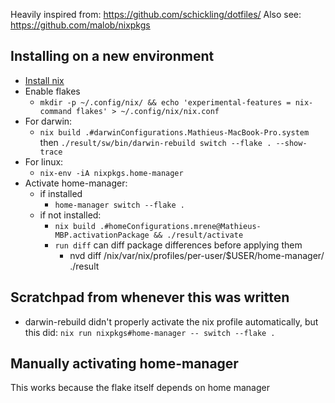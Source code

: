 

Heavily inspired from: https://github.com/schickling/dotfiles/
Also see: https://github.com/malob/nixpkgs


## Installing on a new environment
- [Install nix](https://nixos.org/download.html)
- Enable flakes
    - `mkdir -p ~/.config/nix/ && echo 'experimental-features = nix-command flakes' > ~/.config/nix/nix.conf`
- For darwin:
    - `nix build .#darwinConfigurations.Mathieus-MacBook-Pro.system` then `./result/sw/bin/darwin-rebuild switch --flake . --show-trace`
- For linux:
    - `nix-env -iA nixpkgs.home-manager`
- Activate home-manager:
    - if installed
        - `home-manager switch --flake .`
    - if not installed:
        - `nix build .#homeConfigurations.mrene@Mathieus-MBP.activationPackage && ./result/activate`
        - `run diff` can diff package differences before applying them
            - nvd diff /nix/var/nix/profiles/per-user/$USER/home-manager/ ./result

## Scratchpad from whenever this was written
- darwin-rebuild didn't properly activate the nix profile automatically, but this did: `nix run nixpkgs#home-manager -- switch --flake .`

## Manually activating home-manager
This works because the flake itself depends on home manager

